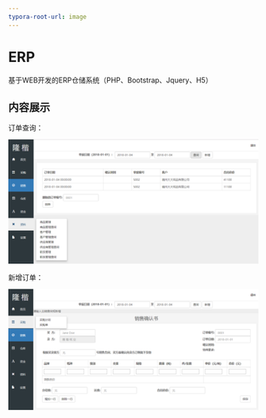 ```yaml
---
typora-root-url: image
---
```


# ERP
基于WEB开发的ERP仓储系统（PHP、Bootstrap、Jquery、H5）





## 内容展示

订单查询：

![show1](image/show1.png)

新增订单：

![show2](image/show2.png)

